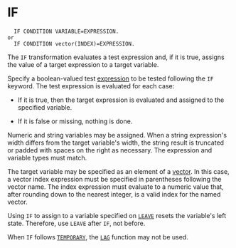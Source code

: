 # IF

```
  IF CONDITION VARIABLE=EXPRESSION.
or
  IF CONDITION vector(INDEX)=EXPRESSION.
```

The `IF` transformation evaluates a test expression and, if it is
true, assigns the value of a target expression to a target variable.

Specify a boolean-valued test
[expression](../../language/expressions/index.md) to be tested following the
`IF` keyword.  The test expression is evaluated for each case:

- If it is true, then the target expression is evaluated and assigned
  to the specified variable.

- If it is false or missing, nothing is done.

Numeric and string variables may be assigned.  When a string
expression's width differs from the target variable's width, the
string result is truncated or padded with spaces on the right as
necessary.  The expression and variable types must match.

The target variable may be specified as an element of a
[vector](../../commands/variables/vector.md).  In this case, a vector
index expression must be specified in parentheses following the vector
name.  The index expression must evaluate to a numeric value that,
after rounding down to the nearest integer, is a valid index for the
named vector.

Using `IF` to assign to a variable specified on
[`LEAVE`](../../commands/variables/leave.md) resets the variable's
left state.  Therefore, use `LEAVE` after `IF`, not before.

When `IF` follows [`TEMPORARY`](../selection/temporary.md), the
[`LAG`](../../language/expressions/functions/miscellaneous.md) function may not
be used.

